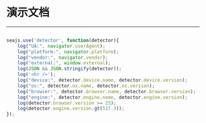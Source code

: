 # 演示文档

---

<pre id="web-console"></pre>
<script type="text/javascript">
function log(){
    //document.getElementById("web-console").innerHTML += Array.prototype.join.call(arguments, " ") + "\n";
}
</script>

````javascript
seajs.use('detector', function(detector){
    log("UA:", navigator.userAgent);
    log("platform:", navigator.platform);
    log("vendor:", navigator.vendor);
    log("external:", window.external);
    log(JSON && JSON.stringify(detector));
    log('<hr />');
    log("device:", detector.device.name, detector.device.version);
    log("os:", detector.os.name, detector.os.version);
    log("browser:", detector.browser.name, detector.browser.version);
    log("engine:", detector.engine.name, detector.engine.version);
    log(detector.browser.version >= 25);
    log(detector.engine.version.gt(537.3));
});
````
